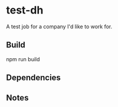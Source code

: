 # test-dh

A test job for a company I'd like to work for.

## Build

npm run build


## Dependencies

## Notes

